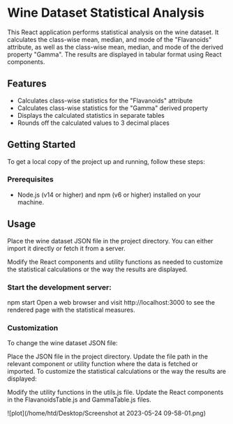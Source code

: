 # Wine Dataset Statistical Analysis

This React application performs statistical analysis on the wine dataset. It calculates the class-wise mean, median, and mode of the "Flavanoids" attribute, as well as the class-wise mean, median, and mode of the derived property "Gamma". The results are displayed in tabular format using React components.

## Features

- Calculates class-wise statistics for the "Flavanoids" attribute
- Calculates class-wise statistics for the "Gamma" derived property
- Displays the calculated statistics in separate tables
- Rounds off the calculated values to 3 decimal places

## Getting Started

To get a local copy of the project up and running, follow these steps:

### Prerequisites

- Node.js (v14 or higher) and npm (v6 or higher) installed on your machine.

## Usage
Place the wine dataset JSON file in the project directory. You can either import it directly or fetch it from a server.

Modify the React components and utility functions as needed to customize the statistical calculations or the way the results are displayed.

### Start the development server:

npm start
Open a web browser and visit http://localhost:3000 to see the rendered page with the statistical measures.

### Customization
To change the wine dataset JSON file:

Place the JSON file in the project directory.
Update the file path in the relevant component or utility function where the data is fetched or imported.
To customize the statistical calculations or the way the results are displayed:

Modify the utility functions in the utils.js file.
Update the React components in the FlavanoidsTable.js and GammaTable.js files.
  
![plot](/home/htd/Desktop/Screenshot at 2023-05-24 09-58-01.png)
